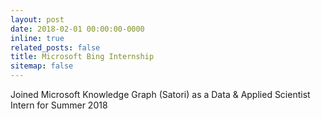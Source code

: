 ```yaml
---
layout: post
date: 2018-02-01 00:00:00-0000
inline: true
related_posts: false
title: Microsoft Bing Internship
sitemap: false
---
```


Joined Microsoft Knowledge Graph (Satori) as a Data & Applied Scientist Intern for Summer 2018
